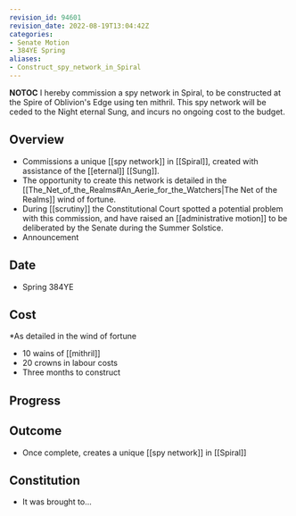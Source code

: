 ```yaml
---
revision_id: 94601
revision_date: 2022-08-19T13:04:42Z
categories:
- Senate Motion
- 384YE Spring
aliases:
- Construct_spy_network_in_Spiral
---
```




__NOTOC__
 I hereby commission a spy network in Spiral, to be constructed at the Spire of Oblivion's Edge using ten mithril. This spy network will be ceded to the Night eternal Sung, and incurs no ongoing cost to the budget.
## Overview
* Commissions a unique [[spy network]] in [[Spiral]], created with assistance of the [[eternal]] [[Sung]].
* The opportunity to create this network is detailed in the [[The_Net_of_the_Realms#An_Aerie_for_the_Watchers|The Net of the Realms]] wind of fortune. 
* During [[scrutiny]] the Constitutional Court spotted a potential problem with this commission, and have raised an [[administrative motion]] to be deliberated by the Senate during the Summer Solstice.
* Announcement
## Date
* Spring 384YE
## Cost
*As detailed in the wind of fortune
* 10 wains of [[mithril]]
* 20 crowns in labour costs
* Three months to construct
## Progress

## Outcome
* Once complete, creates a unique [[spy network]] in [[Spiral]]
## Constitution
* It was brought to...